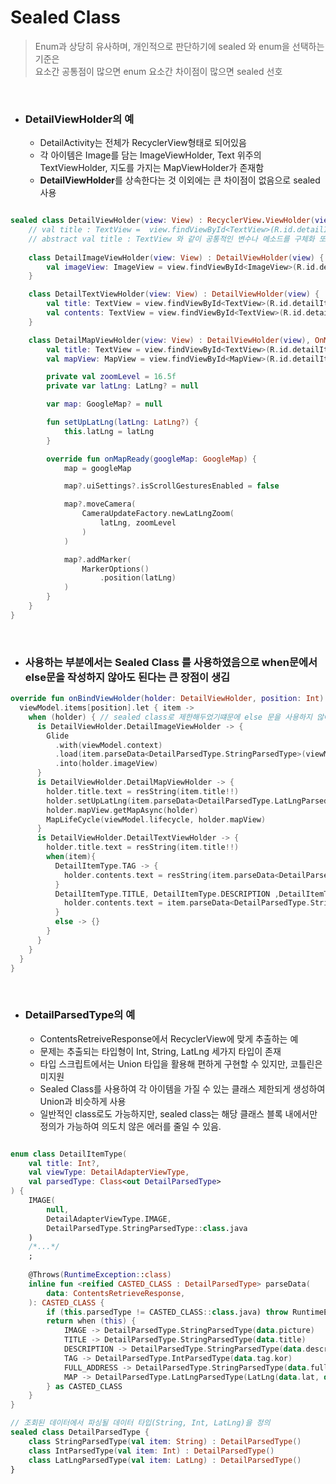 # Sealed Class

> Enum과 상당히 유사하며, 개인적으로 판단하기에 sealed 와 enum을 선택하는 기준은 <br>
> 요소간 공통점이 많으면 enum 요소간 차이점이 많으면 sealed 선호

<br>

- ### DetailViewHolder의 예
    -  DetailActivity는 전체가 RecyclerView형태로 되어있음
    -  각 아이템은 Image를 담는 ImageViewHolder, Text 위주의 TextViewHolder, 지도를 가지는 MapViewHolder가 존재함 
    -  **DetailViewHolder**를 상속한다는 것 이외에는 큰 차이점이 없음으로 sealed 사용

```kotlin

sealed class DetailViewHolder(view: View) : RecyclerView.ViewHolder(view) {
    // val title : TextView =  view.findViewById<TextView>(R.id.detailItemTextTitle) 또는
    // abstract val title : TextView 와 같이 공통적인 변수나 메소드를 구체화 또는 추상화된 형태로 가질 수 있음.
    
    class DetailImageViewHolder(view: View) : DetailViewHolder(view) {
        val imageView: ImageView = view.findViewById<ImageView>(R.id.detailItemImage)
    }

    class DetailTextViewHolder(view: View) : DetailViewHolder(view) {
        val title: TextView = view.findViewById<TextView>(R.id.detailItemTextTitle)
        val contents: TextView = view.findViewById<TextView>(R.id.detailItemTextContent)
    }

    class DetailMapViewHolder(view: View) : DetailViewHolder(view), OnMapReadyCallback {
        val title: TextView = view.findViewById<TextView>(R.id.detailItemMapTitle)
        val mapView: MapView = view.findViewById<MapView>(R.id.detailItemMapView)

        private val zoomLevel = 16.5f
        private var latLng: LatLng? = null

        var map: GoogleMap? = null

        fun setUpLatLng(latLng: LatLng?) {
            this.latLng = latLng
        }

        override fun onMapReady(googleMap: GoogleMap) {
            map = googleMap

            map?.uiSettings?.isScrollGesturesEnabled = false

            map?.moveCamera(
                CameraUpdateFactory.newLatLngZoom(
                    latLng, zoomLevel
                )
            )

            map?.addMarker(
                MarkerOptions()
                    .position(latLng)
            )
        }
    }
}
```

<br>

- ### 사용하는 부분에서는 Sealed Class 를 사용하였음으로 when문에서 else문을 작성하지 않아도 된다는 큰 장점이 생김 

```kotlin
override fun onBindViewHolder(holder: DetailViewHolder, position: Int) {
  viewModel.items[position].let { item ->
    when (holder) { // sealed class로 제한해두었기떄문에 else 문을 사용하지 않아도됨
      is DetailViewHolder.DetailImageViewHolder -> { 
        Glide
          .with(viewModel.context)
          .load(item.parseData<DetailParsedType.StringParsedType>(viewModel.data).item)
          .into(holder.imageView)
      }
      is DetailViewHolder.DetailMapViewHolder -> {
        holder.title.text = resString(item.title!!)
        holder.setUpLatLng(item.parseData<DetailParsedType.LatLngParsedType>(viewModel.data).item)
        holder.mapView.getMapAsync(holder)
        MapLifeCycle(viewModel.lifecycle, holder.mapView)
      }
      is DetailViewHolder.DetailTextViewHolder -> {
        holder.title.text = resString(item.title!!)
        when(item){
          DetailItemType.TAG -> {
            holder.contents.text = resString(item.parseData<DetailParsedType.IntParsedType>(viewModel.data).item)
          }
          DetailItemType.TITLE, DetailItemType.DESCRIPTION ,DetailItemType.FULL_ADDRESS -> {
            holder.contents.text = item.parseData<DetailParsedType.StringParsedType>(viewModel.data).item
          }
          else -> {}
        }
      }
    }
  }
}
```

<br> 

- ### DetailParsedType의 예
    - ContentsRetreiveResponse에서 RecyclerView에 맞게 추출하는 예
    - 문제는 추출되는 타입형이 Int, String, LatLng 세가지 타입이 존재
    - 타입 스크립트에서는 Union 타입을 활용해 편하게 구현할 수 있지만, 코틀린은 미지원
    - Sealed Class를 사용하여 각 아이템을 가질 수 있는 클래스 제한되게 생성하여 Union과 비슷하게 사용
    - 일반적인 class로도 가능하지만, sealed class는 해당 클래스 블록 내에서만 정의가 가능하여 의도치 않은 에러를 줄일 수 있음.

```kotlin

enum class DetailItemType(
    val title: Int?,
    val viewType: DetailAdapterViewType,
    val parsedType: Class<out DetailParsedType>
) {
    IMAGE(
        null,
        DetailAdapterViewType.IMAGE,
        DetailParsedType.StringParsedType::class.java
    )
    /*...*/
    ;
 
    @Throws(RuntimeException::class)
    inline fun <reified CASTED_CLASS : DetailParsedType> parseData(
        data: ContentsRetrieveResponse,
    ): CASTED_CLASS {
        if (this.parsedType != CASTED_CLASS::class.java) throw RuntimeException("지원하지 않는 타입")
        return when (this) {
            IMAGE -> DetailParsedType.StringParsedType(data.picture)
            TITLE -> DetailParsedType.StringParsedType(data.title)
            DESCRIPTION -> DetailParsedType.StringParsedType(data.description)
            TAG -> DetailParsedType.IntParsedType(data.tag.kor)
            FULL_ADDRESS -> DetailParsedType.StringParsedType(data.fullAddress)
            MAP -> DetailParsedType.LatLngParsedType(LatLng(data.lat, data.lng))
        } as CASTED_CLASS
    }
}

// 조회된 데이터에서 파싱될 데이터 타입(String, Int, LatLng)을 정의
sealed class DetailParsedType {
    class StringParsedType(val item: String) : DetailParsedType()
    class IntParsedType(val item: Int) : DetailParsedType()
    class LatLngParsedType(val item: LatLng) : DetailParsedType()
}
```